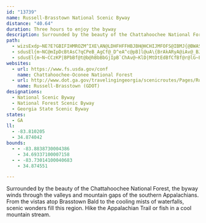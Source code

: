 ```yaml
---
id: "13739"
name: Russell-Brasstown National Scenic Byway
distance: "40.64"
duration: Three hours to enjoy the byway
description: Surrounded by the beauty of the Chattahoochee National Forest, the byway winds through the valleys and mountain gaps of the southern Appalachians. From the vistas atop Brasstown Bald to the cooling mists of waterfalls, scenic wonders fill this region. Hike the Appalachian Trail or fish in a cool mountain stream.
path:
  - wizsExdp~NE?E?GBIFIHMROZM^IXE\AN@LDHFHFFHBJBH@HCHIJMFOFS@IBMJ{@BWASCMEKECEC
  - sdusEl{m~NC@mIpDcBtAsC?qCPeB_AgCf@_D^eA^c@pB]l@uA\{BrAkARyA@iAv@_BJS}A_@o@sCTiCDqC\yDfDqCyBUc@Fi@d@yAnBeFHs@E_@UMS@YPcE`FeBvCm@hBY~AIx@GdCMn@[TaBLoBxAmCdAc@`@u@pBY`@}Ap@{AxAsCdAgElEy@Ni@GcBW_Ag@Y_B_AqAOu@GwAXmAAMOGKBQNINIRMd@EXCZEb@Gt@CX?V@J@HVt@@L@N?LCLALiBrFQj@ELAJ?H?J@JDPJRHXFPBJFTBV@J@HETCHEJMRYd@EJCJa@CE@EBCHEJINW\i@j@KHORGHEFGLENGTG\K^GHIHMFA@yBdAu@b@u@h@q@l@_@Ze@ZIDI@IAEGAG?GFYFUv@cCHUBU@S?UAUCM]_BS{@c@mBEMEGMKICGAG?KDEBCJCJ
  - sdusEl{m~N~CCzKP|BPbBf@t@b@hBbBbGjIpB`ChAv@~KlD|MtDtEdBfCfBf@r@lG~EzHrEbA`AxAvCjBlCdKtIx@~@|AfClI|NvEpHh@xAd@zALdAZlICZXhKr@jE^~@l@~@fHvPj@bAdLfVrErGfBhBrBr@~Cf@xBdA`@XtAlCn@zAxAhCvHvIpHrHbAr@hCjAnA`ARX^xA?v@cHdVS|ACtA\fEnAhKrC~Od@dBn@xAnJ|Jx@rA~C`HhAjBzBxCtGzHlC~D~Sd^|@zB^~Bq@lMOnG@rAb@xCt@lCh@dAxAnBbDdDnKtJlA~Ap@~AXfBh@zMbBP~@`@bClB|@b@h@Df@IbGoDlAEtUdCdAXvG`D|BR~i@dClRjBzPbIhA~@|ExFbA`@x@B~NyHh@a@lAeBVw@b@_CLwKVkBx@aBnN}TdAeCrBaHXqAb@mDd@oAhBkCl@uBnB_Lx@yGB_Cs@cODmATaAl@}@pFuFxBmBxASbCHdAYl@g@h@mAJs@BwFTiBrAwB~DmD`A_B^_AnCeJzBcG~EuIxAuB^_@rCkA^Yb@q@XgAr@_HVaBv@{AxAwAnCmBzAm@f@I|EHl@Rt@l@xBlCp@b@dDi@x@Dn@\hC~BpCn@bDxAjFp@nBFzDUdB@dAPrEzAlDPt@X`DrBh@DrDQz@JvCp@|GC~Jb@dBEtNsAbA]RUV}@G_A]gA{@aBi@s@}B}AiDmCi@eASy@E{@Tq@l@YxAYlCyF~DgGxBoFlC_FV{@CuAOi@]o@eB{A}@QcC~@{@Jc@K]SYa@eAyC[qE?oATcArFcK`AuCpA}FH{@B{D]}AWg@qAkA_Am@o@EsMDaBGgAc@e@g@m@eB?mBb@_DA_AMs@UaAoAqB]y@Iu@Hq@h@cArBqCnDyILmACqA_AgFHmAX_Ah@_ArCmBd@w@ZaALm@DgINkAb@mAjLiOJyAKq@k@kBgAaBO{@Hq@z@eA`AKdADh@YnCgDlDiGbCmJ^cAfCaD~@y@xCy@Tm@x@_Gf@e@~BY^SVo@@_BUkDDsAXeAd@aA`FkAbBSt@SXc@Dg@Uy@o@eAe@a@Sq@BeDRaAzBsDxAcFtA}BfAe@dCEx@MvE_Ch@KbBVn@?~@s@JWp@aBJs@Ee@_@m@o@q@Ys@Im@Vq@f@Y`G_AxCaCRe@t@k@JgAKeAmAaAoB_A_@g@Go@@u@d@wBlBwDh@U^Nr@`@n@dA~@Zx@Er@_@lB[xF`JbAj@~@@|CeAh@Af@RV^Lx@?lDFx@NXpAfAtDpBXD\E\StAeCx@eAhG[h@Kb@g@TcADgAOg@e@q@kEqBQO]kA?y@Qg@}@WsAy@o@{@Sq@EeANgAlAyCt@qCl@cBj@WvDv@dAH`CDbD[|DmChCq@hAmAnAyC^[dA[`A?hAa@^[XcAh@sCJgBByBOgEJ_A\{@~DkGbAmBn@sBK}AaAmB_G{@mVwC}@UsAk@eA_AaKiMYm@YwAOuEBk@^kCbE}SNmAIyB[sAsAsBo@m@yBmBwD_C}A}AmBoCkBmBgEmAqDi@aB_AeJgH{@oAgAyCQqA?oCFs@[}AcAmA}EaEgEkEu@sAy@{Gg@yBsC|@mJzFi@JyDtBgExA_@AkEwBu@Ms@CoHnC}A?}EcAy@F_AhCq@hCuCpHi@~@iA|@q@^u@He@Qk@g@sAeCiCkDgCoAmDe@_AJqL`@wEe@cAJcExBe@FsGo@{AN_Bh@mBQcBe@uB_@_CGkDDsBN_Bb@sAl@k@f@wF^wBDkLScBSuJv@eDLoACqAm@k@m@y@KsCEqBSyEE}@MoGt@}COmEz@}Cs@uAK}@BmHfDqF`@}KOwFc@wF{@mF}AeN_CiAi@mBsBaKsMwFiIqIsGiAyAi@eA}@m@qAe@i@m@sBsHgAaC{AmBgCeCm@W{AmAo@Si@VEb@Jh@l@zAxAxAd@`D?hA_@z@qBx@Wr@Dv@X^x@FvC?j@VXd@Hf@Oz@g@jAE`@Lh@dBr@TZApBt@Ll@rBDx@c@xBe@p@i@`@mGp@m@E_AmDk@kAw@HYf@WzCWr@o@DoAOcAu@k@Hg@d@UzBc@Ru@McAw@wIsDs@o@?s@[WgCe@}AgAe@D_BtCq@j@qAE}AeAyBe@_B?wCu@aAJaBWwB{B_@w@a@Q}@\_De@aF{Cw@RSZgBvEcAtA_A|@i@LoAEyAk@sC{A{BsBaAa@oKcA_ABwGh@{FMqKm@iBR_DfA_AP}ALcEEqGbAkFNe@V{@zBm@h@i@Fk@[eAwBa@So@EuAl@aA?oIuCw@e@i@m@y@_Bc@Yk@DQJiAvAw@HYMmAeBiA{Fa@sAcCoCi@gBi@[sAJYIu@k@qAaB]YmC_AmCe@sCMkAa@}@iAmB{FsDaFwC{CoBkAiDyAqGeFcDyA{MsCsNaEB~@CxBo@xBu@fBi@lBuEjWAxCh@fL?`Ds@xVEzCLlAd@~B^x@rFtH^p@XfARxBS`C{AdE}@dDi@rFEhEn@zMBzCaAfIR`HXjBZ`AvCvCZdAH`BYzAu@pAc@d@iCx@iCrAs@p@iDnFmAxAiBjBaFlDkAnAi@jAOj@YbF?bB_@fCUx@c@jAcCxD_BxAmAn@}Cx@_HlCk@JyEe@aANw@t@mF`KiA`B_A~@_BjAaCdAwJ~AuAf@}@p@wBlD{@r@}AD}By@uAC}@b@wBzAw@PwBLeA`@m@hAgHhSu@rCI`B@dBPtFN|BxB|G~@`JxAjExBbCdI~G~BrCt@dBpCzKz@nBp@v@jAd@xAF~IG
websites:
  - url: https://www.fs.usda.gov/conf
    name: Chattahoochee-Oconee National Forest
  - url: http://www.dot.ga.gov/travelingingeorgia/scenicroutes/Pages/RussellBrasstown.aspx
    name: Russell-Brasstown (GDOT)
designations:
  - National Scenic Byway
  - National Forest Scenic Byway
  - Georgia State Scenic Byway
states:
  - GA
ll:
  - -83.810205
  - 34.874042
bounds:
  - - -83.8838730004386
    - 34.69337100007158
  - - -83.73014100040683
    - 34.874551

---
```


Surrounded by the beauty of the Chattahoochee National Forest, the byway winds through the valleys and mountain gaps of the southern Appalachians. From the vistas atop Brasstown Bald to the cooling mists of waterfalls, scenic wonders fill this region. Hike the Appalachian Trail or fish in a cool mountain stream.
